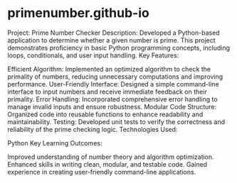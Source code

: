 # primenumber.github-io
Project: Prime Number Checker  Description: Developed a Python-based application to determine whether a given number is prime. This project demonstrates proficiency in basic Python programming concepts, including loops, conditionals, and user input handling.
Key Features:

Efficient Algorithm: Implemented an optimized algorithm to check the primality of numbers, reducing unnecessary computations and improving performance.
User-Friendly Interface: Designed a simple command-line interface to input numbers and receive immediate feedback on their primality.
Error Handling: Incorporated comprehensive error handling to manage invalid inputs and ensure robustness.
Modular Code Structure: Organized code into reusable functions to enhance readability and maintainability.
Testing: Developed unit tests to verify the correctness and reliability of the prime checking logic.
Technologies Used:

Python
Key Learning Outcomes:

Improved understanding of number theory and algorithm optimization.
Enhanced skills in writing clean, modular, and testable code.
Gained experience in creating user-friendly command-line applications.
